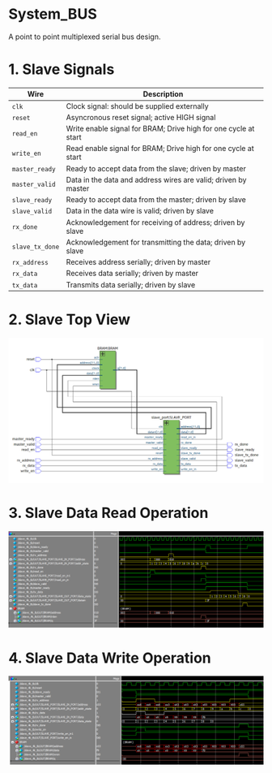 # System_BUS
A point to point multiplexed serial bus design.

# 1. Slave Signals
| Wire | Description |
| --- | --- |
| `clk` | Clock signal: should be supplied externally |
| `reset` | Asyncronous reset signal; active HIGH signal |
| `read_en` | Write enable signal for BRAM; Drive high for one cycle at start |
| `write_en` | Read enable signal for BRAM; Drive high for one cycle at start |
| `master_ready` | Ready to accept data from the slave; driven by master |
| `master_valid` | Data in the data and address wires are valid; driven by master |
| `slave_ready` | Ready to accept data from the master; driven by slave |
| `slave_valid` | Data in the data wire is valid; driven by slave |
| `rx_done` | Acknowledgement for receiving of address; driven by slave |
| `slave_tx_done` | Acknowledgement for transmitting the data; driven by slave |
| `rx_address` | Receives address serially; driven by master |
| `rx_data` | Receives data serially; driven by master |
| `tx_data` | Transmits data serially; driven by slave |

# 2. Slave Top View

![Slave Top View](https://github.com/SachiniW/System_BUS_Design/blob/main/4.%20Images/Slave_top_view.png)

# 3. Slave Data Read Operation

![Read](https://github.com/SachiniW/System_BUS_Design/blob/main/4.%20Images/Slave_read.png)


# 4. Slave Data Write Operation

![Write](https://github.com/SachiniW/System_BUS_Design/blob/main/4.%20Images/Slave_write.png)
